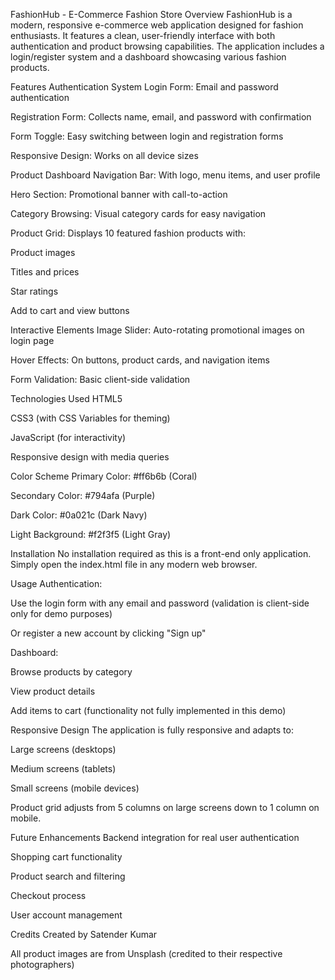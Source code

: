 FashionHub - E-Commerce Fashion Store
Overview
FashionHub is a modern, responsive e-commerce web application designed for fashion enthusiasts. It features a clean, user-friendly interface with both authentication and product browsing capabilities. The application includes a login/register system and a dashboard showcasing various fashion products.

Features
Authentication System
Login Form: Email and password authentication

Registration Form: Collects name, email, and password with confirmation

Form Toggle: Easy switching between login and registration forms

Responsive Design: Works on all device sizes

Product Dashboard
Navigation Bar: With logo, menu items, and user profile

Hero Section: Promotional banner with call-to-action

Category Browsing: Visual category cards for easy navigation

Product Grid: Displays 10 featured fashion products with:

Product images

Titles and prices

Star ratings

Add to cart and view buttons

Interactive Elements
Image Slider: Auto-rotating promotional images on login page

Hover Effects: On buttons, product cards, and navigation items

Form Validation: Basic client-side validation

Technologies Used
HTML5

CSS3 (with CSS Variables for theming)

JavaScript (for interactivity)

Responsive design with media queries

Color Scheme
Primary Color: #ff6b6b (Coral)

Secondary Color: #794afa (Purple)

Dark Color: #0a021c (Dark Navy)

Light Background: #f2f3f5 (Light Gray)

Installation
No installation required as this is a front-end only application. Simply open the index.html file in any modern web browser.

Usage
Authentication:

Use the login form with any email and password (validation is client-side only for demo purposes)

Or register a new account by clicking "Sign up"

Dashboard:

Browse products by category

View product details

Add items to cart (functionality not fully implemented in this demo)

Responsive Design
The application is fully responsive and adapts to:

Large screens (desktops)

Medium screens (tablets)

Small screens (mobile devices)

Product grid adjusts from 5 columns on large screens down to 1 column on mobile.

Future Enhancements
Backend integration for real user authentication

Shopping cart functionality

Product search and filtering

Checkout process

User account management

Credits
Created by Satender Kumar

All product images are from Unsplash (credited to their respective photographers)
